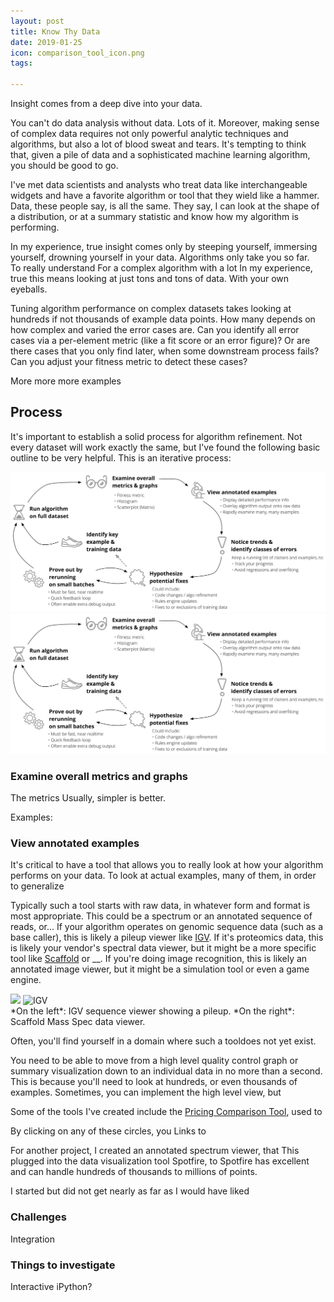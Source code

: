 ```yaml
---
layout: post
title: Know Thy Data
date: 2019-01-25
icon: comparison_tool_icon.png
tags: 

---
```


Insight comes from a deep dive into your data.

<!--more-->

You can't do data analysis without data. Lots of it.  Moreover, making sense of complex data requires not only powerful analytic techniques and algorithms, but also a lot of blood sweat and tears.  It's tempting to think that, given a pile of data and a sophisticated machine learning algorithm, you should be good to go.

I've met data scientists and analysts who treat data like interchangeable widgets and have a favorite algorithm or tool that they wield like a hammer.  Data, these people say, is all the same.  They say, I can look at the shape of a distribution, or at a summary statistic and know how my algorithm is performing. 


In my experience, true insight comes only by steeping yourself, immersing yourself, drowning yourself in your data.  Algorithms only take you so far.  
To really understand 
For a complex algorithm with a lot 
In my experience, true 
this means looking at just tons and tons of data.  With your own eyeballs.  

Tuning algorithm performance on complex datasets takes looking at hundreds if not thousands of example data points. How many depends on how complex and varied the error cases are.  Can you identify all error cases via a per-element metric (like a fit score or an error figure)? Or are there cases that you only find later, when some downstream process fails? Can you adjust your fitness metric to detect these cases?


More more more examples



## Process

It's important to establish a solid process for algorithm refinement.  Not every dataset will work exactly the same, but I've found the following basic outline to be very helpful.  This is an iterative process: 


![Process Diagram](../images/posts/know_thy_data/process_overview.svg)
![Process Diagram ](/images/posts/know_thy_data/process_overview.svg)


### Examine overall metrics and graphs


The metrics
Usually, simpler is better.

Examples: 



### View annotated examples


It's critical to have a tool that allows you to really look at how your algorithm performs on your data.  To look at actual examples, many of them, in order to generalize





Typically such a tool starts with raw data, in whatever form and format is most appropriate.  This could be a spectrum or an annotated sequence of reads, or...  If your algorithm operates on genomic sequence data (such as a base caller), this is likely a pileup viewer like [IGV](http://software.broadinstitute.org/software/igv/alignmentdata#coverage).  If it's proteomics data, this is likely your vendor's spectral data viewer, but it might be a more specific tool like [Scaffold]() or __.  If you're doing image recognition, this is likely an annotated image viewer, but it might be a simulation tool or even a game engine.  

<img src='http://software.broadinstitute.org/software/igv/sites/cancerinformatics.org.igv/files/hovercoverage2.png' height='250'>
<img src='http://www.proteomesoftware.com/images/elements_samples_view.png' height='200' title='IGV'>
<br>
*On the left*: IGV sequence viewer showing a pileup.  *On the right*: Scaffold Mass Spec data viewer.

Often, you'll find yourself in a domain where such a tooldoes not yet exist.  


You need to be able to move from a high level quality control graph or summary visualization down to an individual data in no more than a second.  This is because you'll need to look at hundreds, or even thousands of examples.
Sometimes, you can implement the high level view, but



Some of the tools I've created include the [Pricing Comparison Tool](), used to 

By clicking on any of these circles, you 
Links to 

For another project, I created an annotated spectrum viewer, that 
This plugged into the data visualization tool Spotfire, to
Spotfire has excellent 
and can handle hundreds of thousands to millions of points.

I started
but did not get nearly as far as I would have liked


### Challenges

Integration

### Things to investigate
Interactive iPython?